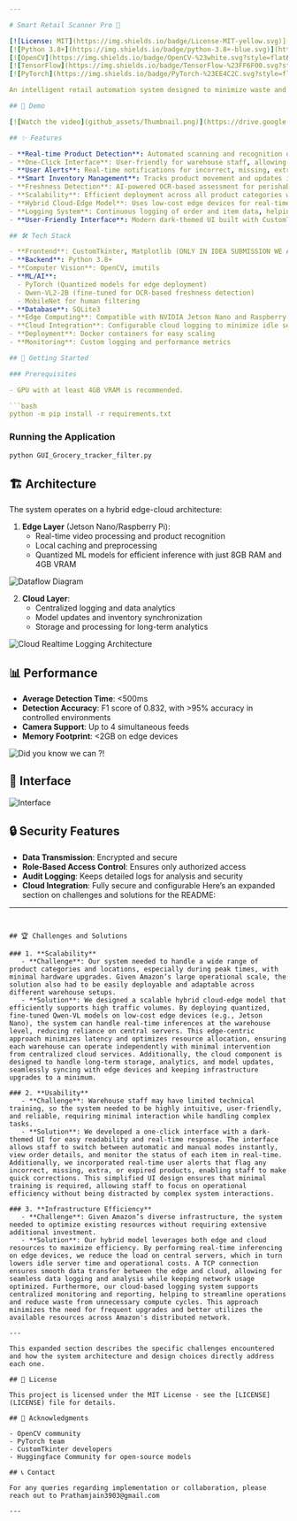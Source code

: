 ```yaml
---

# Smart Retail Scanner Pro 🛒

[![License: MIT](https://img.shields.io/badge/License-MIT-yellow.svg)](https://opensource.org/licenses/MIT)
[![Python 3.8+](https://img.shields.io/badge/python-3.8+-blue.svg)](https://www.python.org/downloads/)
[![OpenCV](https://img.shields.io/badge/OpenCV-%23white.svg?style=flat&logo=opencv&logoColor=white)](https://opencv.org/)
[![TensorFlow](https://img.shields.io/badge/TensorFlow-%23FF6F00.svg?style=flat&logo=TensorFlow&logoColor=white)](https://www.tensorflow.org/)
[![PyTorch](https://img.shields.io/badge/PyTorch-%23EE4C2C.svg?style=flat&logo=PyTorch&logoColor=white)](https://pytorch.org/)

An intelligent retail automation system designed to minimize waste and optimize inventory management using advanced computer vision and machine learning. This solution enhances efficiency by automatically identifying and alerting warehouse staff to expired or near-expiry fresh produce and packaged goods, reducing spoilage and encouraging timely restocking. Ideal for large-scale retail and e-commerce, this system promotes sustainable practices by supporting better resource utilization, waste reduction, and a more seamless shipping experience.

## 🎥 Demo

[![Watch the video](github_assets/Thumbnail.png)](https://drive.google.com/file/d/1jBDCbwQ-LGEu_Cue_FSATwPt_B7aQYlB/view?usp=sharing)

## ✨ Features

- **Real-time Product Detection**: Automated scanning and recognition of products using computer vision
- **One-Click Interface**: User-friendly for warehouse staff, allowing quick switching between automatic and manual modes
- **User Alerts**: Real-time notifications for incorrect, missing, extra, or expired products in orders
- **Smart Inventory Management**: Tracks product movement and updates inventory in real-time
- **Freshness Detection**: AI-powered OCR-based assessment for perishable goods and expiration detection for packaged products
- **Scalability**: Efficient deployment across all product categories with minimal hardware upgrades
- **Hybrid Cloud-Edge Model**: Uses low-cost edge devices for real-time inference and cloud for centralized logging and analytics
- **Logging System**: Continuous logging of order and item data, helping identify frequently mis-scanned products
- **User-Friendly Interface**: Modern dark-themed UI built with CustomTkinter for ease of use

## 🛠️ Tech Stack

- **Frontend**: CustomTkinter, Matplotlib (ONLY IN IDEA SUBMISSION WE ARE WORKING ON A MERN STACK APP)
- **Backend**: Python 3.8+
- **Computer Vision**: OpenCV, imutils
- **ML/AI**:
  - PyTorch (Quantized models for edge deployment)
  - Qwen-VL2-2B (fine-tuned for OCR-based freshness detection)
  - MobileNet for human filtering
- **Database**: SQLite3
- **Edge Computing**: Compatible with NVIDIA Jetson Nano and Raspberry Pi
- **Cloud Integration**: Configurable cloud logging to minimize idle server times
- **Deployment**: Docker containers for easy scaling
- **Monitoring**: Custom logging and performance metrics

## 🚀 Getting Started

### Prerequisites

- GPU with at least 4GB VRAM is recommended.

```bash
python -m pip install -r requirements.txt
```

### Running the Application

```bash
python GUI_Grocery_tracker_filter.py
```

## 🏗️ Architecture

The system operates on a hybrid edge-cloud architecture:

1. **Edge Layer** (Jetson Nano/Raspberry Pi):
   - Real-time video processing and product recognition
   - Local caching and preprocessing
   - Quantized ML models for efficient inference with just 8GB RAM and 4GB VRAM

![Dataflow Diagram](github_assets/5.png)

2. **Cloud Layer**:
   - Centralized logging and data analytics
   - Model updates and inventory synchronization
   - Storage and processing for long-term analytics

![Cloud Realtime Logging Architecture](github_assets/12.png)


## 📊 Performance

- **Average Detection Time**: <500ms
- **Detection Accuracy**: F1 score of 0.832, with >95% accuracy in controlled environments
- **Camera Support**: Up to 4 simultaneous feeds
- **Memory Footprint**: <2GB on edge devices

![Did you know we can ?!](github_assets/4.png)

## 📸 Interface

![Interface](github_assets/9.png)

## 🔒 Security Features

- **Data Transmission**: Encrypted and secure
- **Role-Based Access Control**: Ensures only authorized access
- **Audit Logging**: Keeps detailed logs for analysis and security
- **Cloud Integration**: Fully secure and configurable
Here’s an expanded section on challenges and solutions for the README:

---
```


## 🏆 Challenges and Solutions

### 1. **Scalability**
   - **Challenge**: Our system needed to handle a wide range of product categories and locations, especially during peak times, with minimal hardware upgrades. Given Amazon’s large operational scale, the solution also had to be easily deployable and adaptable across different warehouse setups.
   - **Solution**: We designed a scalable hybrid cloud-edge model that efficiently supports high traffic volumes. By deploying quantized, fine-tuned Qwen-VL models on low-cost edge devices (e.g., Jetson Nano), the system can handle real-time inferences at the warehouse level, reducing reliance on central servers. This edge-centric approach minimizes latency and optimizes resource allocation, ensuring each warehouse can operate independently with minimal intervention from centralized cloud services. Additionally, the cloud component is designed to handle long-term storage, analytics, and model updates, seamlessly syncing with edge devices and keeping infrastructure upgrades to a minimum.

### 2. **Usability**
   - **Challenge**: Warehouse staff may have limited technical training, so the system needed to be highly intuitive, user-friendly, and reliable, requiring minimal interaction while handling complex tasks.
   - **Solution**: We developed a one-click interface with a dark-themed UI for easy readability and real-time response. The interface allows staff to switch between automatic and manual modes instantly, view order details, and monitor the status of each item in real-time. Additionally, we incorporated real-time user alerts that flag any incorrect, missing, extra, or expired products, enabling staff to make quick corrections. This simplified UI design ensures that minimal training is required, allowing staff to focus on operational efficiency without being distracted by complex system interactions.

### 3. **Infrastructure Efficiency**
   - **Challenge**: Given Amazon’s diverse infrastructure, the system needed to optimize existing resources without requiring extensive additional investment.
   - **Solution**: Our hybrid model leverages both edge and cloud resources to maximize efficiency. By performing real-time inferencing on edge devices, we reduce the load on central servers, which in turn lowers idle server time and operational costs. A TCP connection ensures smooth data transfer between the edge and cloud, allowing for seamless data logging and analysis while keeping network usage optimized. Furthermore, our cloud-based logging system supports centralized monitoring and reporting, helping to streamline operations and reduce waste from unnecessary compute cycles. This approach minimizes the need for frequent upgrades and better utilizes the available resources across Amazon's distributed network.

--- 

This expanded section describes the specific challenges encountered and how the system architecture and design choices directly address each one.

## 📝 License

This project is licensed under the MIT License - see the [LICENSE](LICENSE) file for details.

## 🙏 Acknowledgments

- OpenCV community
- PyTorch team
- CustomTkinter developers
- Huggingface Community for open-source models

## 📞 Contact

For any queries regarding implementation or collaboration, please reach out to Prathamjain3903@gmail.com

--- 
